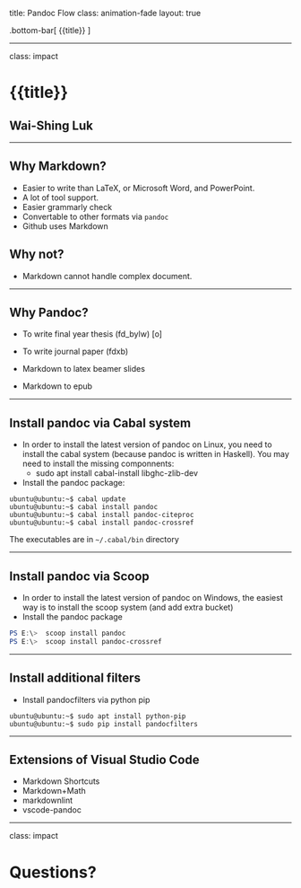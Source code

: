 title: Pandoc Flow
class: animation-fade
layout: true

<!-- This slide will serve as the base layout for all your slides -->
.bottom-bar[
  {{title}}
]

---

class: impact

# {{title}}
## Wai-Shing Luk

---

## Why Markdown?

- Easier to write than LaTeX, or Microsoft Word, and PowerPoint.
- A lot of tool support.
- Easier grammarly check
- Convertable to other formats via `pandoc`
- Github uses Markdown

## Why not?

- Markdown cannot handle complex document.

---

## Why Pandoc?

- To write final year thesis (fd_bylw) [o]

- To write journal paper (fdxb)

- Markdown to latex beamer slides

- Markdown to epub

---

## Install pandoc via Cabal system

- In order to install the latest version of pandoc on Linux, you need to install the cabal system (because pandoc is written in Haskell). You may need to install the missing componnents:
  - sudo apt install cabal-install libghc-zlib-dev
- Install the pandoc package:

```terminal
ubuntu@ubuntu:~$ cabal update
ubuntu@ubuntu:~$ cabal install pandoc
ubuntu@ubuntu:~$ cabal install pandoc-citeproc
ubuntu@ubuntu:~$ cabal install pandoc-crossref
```

The executables are in `~/.cabal/bin` directory

---

## Install pandoc via Scoop

- In order to install the latest version of pandoc on Windows, the easiest way is to install the scoop system (and add extra bucket)
- Install the pandoc package

```powershell
PS E:\>  scoop install pandoc
PS E:\>  scoop install pandoc-crossref
```

---

## Install additional filters

- Install pandocfilters via python pip

```terminal
ubuntu@ubuntu:~$ sudo apt install python-pip
ubuntu@ubuntu:~$ sudo pip install pandocfilters
```

---

## Extensions of Visual Studio Code

- Markdown Shortcuts
- Markdown+Math
- markdownlint
- vscode-pandoc

---

class: impact

Questions?
==========
